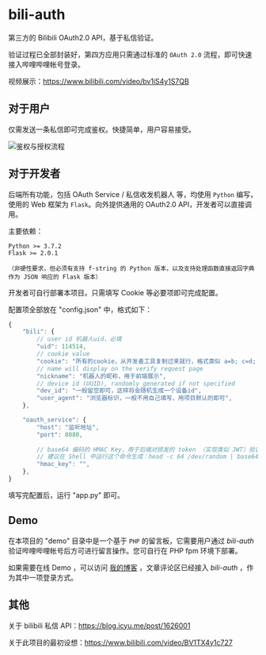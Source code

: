 # bili-auth

第三方的 Bilibili OAuth2.0 API，基于私信验证。

验证过程已全部封装好，第四方应用只需通过标准的 `OAuth 2.0` 流程，即可快速接入哔哩哔哩帐号登录。

视频展示：<https://www.bilibili.com/video/bv1iS4y1S7QB>

## 对于用户

仅需发送一条私信即可完成鉴权。快捷简单，用户容易接受。

![鉴权与授权流程](https://blog.icyu.me/image/220313-a3de80a43dccfbd1.webp)


## 对于开发者

后端所有功能，包括 OAuth Service / 私信收发机器人 等，均使用 `Python` 编写，使用的 Web 框架为 `Flask`。向外提供通用的 OAuth2.0 API，开发者可以直接调用。

主要依赖：
```text
Python >= 3.7.2
Flask >= 2.0.1

（非硬性要求，但必须有支持 f-string 的 Python 版本，以及支持处理函数直接返回字典作为 JSON 响应的 Flask 版本）
```

开发者可自行部署本项目。只需填写 Cookie 等必要项即可完成配置。

配置项全部放在 "config.json" 中，格式如下：
```js
{
	"bili": {
		// user id 机器人uid，必填
		"uid": 114514,
		// cookie value
		"cookie": "所有的cookie，从开发者工具复制过来就行，格式类似 a=b; c=d; ",
		// name will display on the verify request page
		"nickname": "机器人的昵称，用于前端展示",
		// device id (UUID), randomly generated if not specified
		"dev_id": "一般留空即可，这样将会随机生成一个设备id",
		"user_agent": "浏览器标识，一般不用自己填写，用项目默认的即可",
	},

	"oauth_service": {
		"host": "监听地址",
		"port": 8080,
		
		// base64 编码的 HMAC Key，用于后端对颁发的 token （实现类似 JWT）验证。若留空则每次启动随机生成。
		// 建议在 Shell 中运行这个命令生成：head -c 64 /dev/random | base64
		"hmac_key": "",
	},
}

```

填写完配置后，运行 "app.py" 即可。


## Demo

在本项目的 "demo" 目录中是一个基于 `PHP` 的留言板，它需要用户通过 *bili-auth* 验证哔哩哔哩帐号后方可进行留言操作。您可自行在 PHP fpm 环境下部署。

如果需要在线 Demo ，可以访问 [我的博客](https://blog.icyu.me) ，文章评论区已经接入 *bili-auth*  ，作为其中一项登录方式。


## 其他

关于 bilibili 私信 API：<https://blog.icyu.me/post/1626001>

关于此项目的最初设想：<https://www.bilibili.com/video/BV1TX4y1c727>
